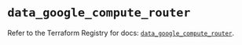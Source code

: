 # `data_google_compute_router`

Refer to the Terraform Registry for docs: [`data_google_compute_router`](https://registry.terraform.io/providers/hashicorp/google/6.46.0/docs/data-sources/compute_router).
